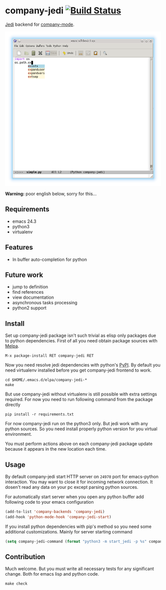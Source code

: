 # company-jedi [![Build Status](https://travis-ci.org/proofit404/company-jedi.png?branch=master)](https://travis-ci.org/proofit404/company-jedi)

[Jedi](https://github.com/davidhalter/jedi) backend for [company-mode](https://github.com/company-mode/company-mode).

![screenshot](screenshots/snapshot1.png)

**Warning:** poor english below, sorry for this...

## Requirements

* emacs 24.3
* python3
* virtualenv

## Features

* In buffer auto-completion for python

## Future work

* jump to definition
* find references
* view documentation
* asynchronous tasks processing
* python2 support

## Install

Set up company-jedi package isn't such trivial as elisp only packages due to python dependencies.
First of all you need obtain package sources with [Melpa](http://melpa.milkbox.net/).

    M-x package-install RET company-jedi RET

Now you need resolve jedi dependencies with python's [PyPI](https://pypi.python.org/pypi).
By default you need virtualenv installed before you get company-jedi frontend to work.

    cd $HOME/.emacs.d/elpa/company-jedi-*
    make

But use company-jedi without virtualenv is still possible with extra settings required. For now you need to run
following command from the package directly

    pip install -r requirements.txt

For now company-jedi run on the python3 only. But jedi work with any python sources. So you need install properly
python version for you virtual environment.

You must perform actions above on each company-jedi package update because it appears in the new location each time.

## Usage

By default company-jedi start HTTP server on `24970` port for emacs-python interaction. You may want to close
it for incoming network connection. It dosen't read any data on your pc except parsing python sources.

For automatically start server when you open any python buffer add following code to your emacs configuration

```lisp
(add-to-list 'company-backends 'company-jedi)
(add-hook 'python-mode-hook 'company-jedi-start)
```

If you install python dependencies with pip's method so you need some additional customizations. Mainly for server
starting command

```lisp
(setq company-jedi-command (format "python3 -m start_jedi -p %s" company-jedi-port))
```

## Contribution

Much welcome. But you must write all necessary tests for any significant change.
Both for emacs lisp and python code.

    make check
